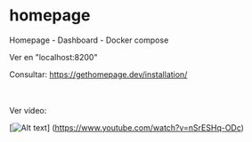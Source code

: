 # homepage
Homepage - Dashboard - Docker compose

Ver en "localhost:8200"

Consultar: https://gethomepage.dev/installation/

<br>
<br>
Ver vídeo:

[![Alt text](https://img.youtube.com/vi/nSrESHq-ODc/0.jpg)]
(https://www.youtube.com/watch?v=nSrESHq-ODc)
